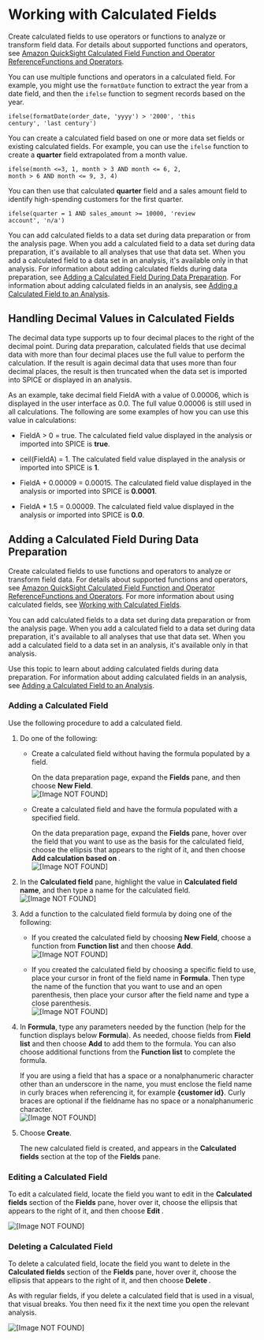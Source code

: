 # Working with Calculated Fields<a name="working-with-calculated-fields"></a>

Create calculated fields to use operators or functions to analyze or transform field data\. For details about supported functions and operators, see [Amazon QuickSight Calculated Field Function and Operator ReferenceFunctions and Operators](calculated-field-reference.md)\.

You can use multiple functions and operators in a calculated field\. For example, you might use the `formatDate` function to extract the year from a date field, and then the `ifelse` function to segment records based on the year\.

```
ifelse(formatDate(order_date, 'yyyy') > '2000', 'this 
century', 'last century')
```

You can create a calculated field based on one or more data set fields or existing calculated fields\. For example, you can use the `ifelse` function to create a **quarter** field extrapolated from a month value\.

```
ifelse(month <=3, 1, month > 3 AND month <= 6, 2, 
month > 6 AND month <= 9, 3, 4)
```

You can then use that calculated **quarter** field and a sales amount field to identify high\-spending customers for the first quarter\.

```
ifelse(quarter = 1 AND sales_amount >= 10000, 'review 
account', 'n/a')
```

You can add calculated fields to a data set during data preparation or from the analysis page\. When you add a calculated field to a data set during data preparation, it's available to all analyses that use that data set\. When you add a calculated field to a data set in an analysis, it's available only in that analysis\. For information about adding calculated fields during data preparation, see [Adding a Calculated Field During Data Preparation](#adding-a-calculated-field)\. For information about adding calculated fields in an analysis, see [Adding a Calculated Field to an Analysis](adding-a-calculated-field-analysis.md)\.

## Handling Decimal Values in Calculated Fields<a name="handling-decimal-fields"></a>

The decimal data type supports up to four decimal places to the right of the decimal point\. During data preparation, calculated fields that use decimal data with more than four decimal places use the full value to perform the calculation\. If the result is again decimal data that uses more than four decimal places, the result is then truncated when the data set is imported into SPICE or displayed in an analysis\.

As an example, take decimal field FieldA with a value of 0\.00006, which is displayed in the user interface as 0\.0\. The full value 0\.00006 is still used in all calculations\. The following are some examples of how you can use this value in calculations:

+ FieldA > 0 = true\. The calculated field value displayed in the analysis or imported into SPICE is **true**\.

+ ceil\(FieldA\) = 1\. The calculated field value displayed in the analysis or imported into SPICE is **1**\.

+ FieldA \+ 0\.00009 = 0\.00015\. The calculated field value displayed in the analysis or imported into SPICE is **0\.0001**\.

+ FieldA \* 1\.5 = 0\.00009\. The calculated field value displayed in the analysis or imported into SPICE is **0\.0**\.

## Adding a Calculated Field During Data Preparation<a name="adding-a-calculated-field"></a>

Create calculated fields to use functions and operators to analyze or transform field data\. For details about supported functions and operators, see [Amazon QuickSight Calculated Field Function and Operator ReferenceFunctions and Operators](calculated-field-reference.md)\. For more information about using calculated fields, see [Working with Calculated Fields](#working-with-calculated-fields)\.

You can add calculated fields to a data set during data preparation or from the analysis page\. When you add a calculated field to a data set during data preparation, it's available to all analyses that use that data set\. When you add a calculated field to a data set in an analysis, it's available only in that analysis\.

Use this topic to learn about adding calculated fields during data preparation\. For information about adding calculated fields in an analysis, see [Adding a Calculated Field to an Analysis](adding-a-calculated-field-analysis.md)\.

### Adding a Calculated Field<a name="add-a-calculated-field"></a>

Use the following procedure to add a calculated field\.

1. Do one of the following:

   + Create a calculated field without having the formula populated by a field\.

     On the data preparation page, expand the **Fields** pane, and then choose **New Field**\.  
![\[Image NOT FOUND\]](http://docs.aws.amazon.com/quicksight/latest/user/images/new-field.png)

   + Create a calculated field and have the formula populated with a specified field\.

     On the data preparation page, expand the **Fields** pane, hover over the field that you want to use as the basis for the calculated field, choose the ellipsis that appears to the right of it, and then choose **Add calculation based on <field name>**\.  
![\[Image NOT FOUND\]](http://docs.aws.amazon.com/quicksight/latest/user/images/function-field.png)

1. In the **Calculated field** pane, highlight the value in **Calculated field name**, and then type a name for the calculated field\.  
![\[Image NOT FOUND\]](http://docs.aws.amazon.com/quicksight/latest/user/images/function-field-name.png)

1. Add a function to the calculated field formula by doing one of the following:

   + If you created the calculated field by choosing **New Field**, choose a function from **Function list** and then choose **Add**\.  
![\[Image NOT FOUND\]](http://docs.aws.amazon.com/quicksight/latest/user/images/add-function.png)

   + If you created the calculated field by choosing a specific field to use, place your cursor in front of the field name in **Formula**\. Then type the name of the function that you want to use and an open parenthesis, then place your cursor after the field name and type a close parenthesis\.  
![\[Image NOT FOUND\]](http://docs.aws.amazon.com/quicksight/latest/user/images/type-function.png)

1. In **Formula**, type any parameters needed by the function \(help for the function displays below **Formula**\)\. As needed, choose fields from **Field list** and then choose **Add** to add them to the formula\. You can also choose additional functions from the **Function list** to complete the formula\.

   If you are using a field that has a space or a nonalphanumeric character other than an underscore in the name, you must enclose the field name in curly braces when referencing it, for example **\{customer id\}**\. Curly braces are optional if the fieldname has no space or a nonalphanumeric character\.  
![\[Image NOT FOUND\]](http://docs.aws.amazon.com/quicksight/latest/user/images/ifelse-function.png)

1. Choose **Create**\.

   The new calculated field is created, and appears in the **Calculated fields** section at the top of the **Fields** pane\.

### Editing a Calculated Field<a name="edit-a-calculated-field"></a>

To edit a calculated field, locate the field you want to edit in the **Calculated fields** section of the **Fields** pane, hover over it, choose the ellipsis that appears to the right of it, and then choose **Edit <field name>**\. 

![\[Image NOT FOUND\]](http://docs.aws.amazon.com/quicksight/latest/user/images/calc-fields.png)

### Deleting a Calculated Field<a name="delete-a-calculated-field"></a>

To delete a calculated field, locate the field you want to delete in the **Calculated fields** section of the **Fields** pane, hover over it, choose the ellipsis that appears to the right of it, and then choose **Delete <field name>**\. 

As with regular fields, if you delete a calculated field that is used in a visual, that visual breaks\. You then need fix it the next time you open the relevant analysis\.

![\[Image NOT FOUND\]](http://docs.aws.amazon.com/quicksight/latest/user/images/calc-fields2.png)